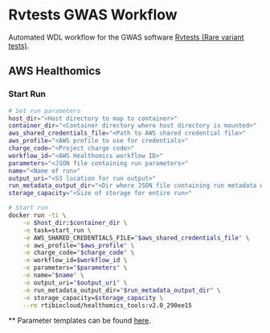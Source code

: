 # Rvtests GWAS Workflow

Automated WDL workflow for the GWAS software [Rvtests (Rare variant tests)](http://zhanxw.github.io/rvtests/).

## AWS Healthomics

### Start Run

``` bash
# Set run parameters
host_dir="<Host directory to map to container>"
container_dir="<Container directory where host directory is mounted>"
aws_shared_credentials_file="<Path to AWS shared credential file>"
aws_profile="<AWS profile to use for credentials>"
charge_code="<Project charge code>"
workflow_id="<AWS Healthomics workflow ID>"
parameters="<JSON file containing run parameters>"
name="<Name of run>"
output_uri="<S3 location for run output>"
run_metadata_output_dir="<Dir where JSON file containing run metadata will be written>"
storage_capacity="<Size of storage for entire run>"

# Start run
docker run -ti \
    -v $host_dir:$container_dir \
    -e task=start_run \
    -e AWS_SHARED_CREDENTIALS_FILE="$aws_shared_credentials_file" \
    -e aws_profile="$aws_profile" \
    -e charge_code="$charge_code" \
    -e workflow_id=$workflow_id \
    -e parameters="$parameters" \
    -e name="$name" \
    -e output_uri="$output_uri" \
    -e run_metadata_output_dir="$run_metadata_output_dir" \
    -e storage_capacity=$storage_capacity \
    --rm rtibiocloud/healthomics_tools:v2.0_290ee15
```
** Parameter templates can be found [here](https://github.com/RTIInternational/biocloud_gwas_workflows/tree/master/association_testing/rvtests/wdl_v1.1/config_templates/).
